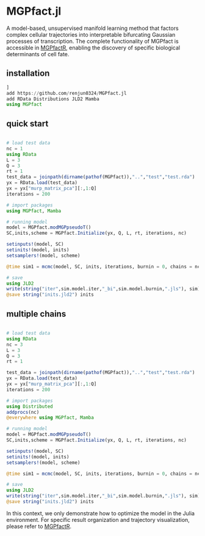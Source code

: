 
<!-- <br><img src="test/logo.png" align="right" width="300"/> -->
# MGPfact.jl 

A model-based, unsupervised manifold learning method that factors complex cellular trajectories into interpretable bifurcating Gaussian processes of transcription. The complete functionality of MGPfact is accessible in [MGPfactR](https://github.com/renjun0324/MGPfactR), enabling the discovery of specific biological determinants of cell fate.

## installation

```julia
]
add https://github.com/renjun0324/MGPfact.jl
add RData Distributions JLD2 Mamba
using MGPfact
```

## quick start

```julia

# load test data
nc = 1
using RData
L = 3
Q = 3
rt = 1
test_data = joinpath(dirname(pathof(MGPfact)),"..","test","test.rda")
yx = RData.load(test_data)
yx = yx["murp_matrix_pca"][:,1:Q]
iterations = 200

# import packages
using MGPfact, Mamba

# running model
model = MGPfact.modMGPpseudoT()
SC,inits,scheme = MGPfact.Initialize(yx, Q, L, rt, iterations, nc)

setinputs!(model, SC)
setinits!(model, inits)
setsamplers!(model, scheme)

@time sim1 = mcmc(model, SC, inits, iterations, burnin = 0, chains = nc)

# save
using JLD2
write(string("iter",sim.model.iter,"_bi",sim.model.burnin,".jls"), sim)
@save string("inits.jld2") inits


```

## multiple chains

```julia

# load test data
using RData
nc = 3
L = 3
Q = 3
rt = 1

test_data = joinpath(dirname(pathof(MGPfact)),"..","test","test.rda")
yx = RData.load(test_data)
yx = yx["murp_matrix_pca"][:,1:Q]
iterations = 200

# import packages
using Distributed
addprocs(nc)
@everywhere using MGPfact, Mamba

# running model
model = MGPfact.modMGPpseudoT()
SC,inits,scheme = MGPfact.Initialize(yx, Q, L, rt, iterations, nc)

setinputs!(model, SC)
setinits!(model, inits)
setsamplers!(model, scheme)

@time sim1 = mcmc(model, SC, inits, iterations, burnin = 0, chains = nc)

# save
using JLD2
write(string("iter",sim.model.iter,"_bi",sim.model.burnin,".jls"), sim)
@save string("inits.jld2") inits

```

In this context, we only demonstrate how to optimize the model in the Julia environment. For specific result organization and trajectory visualization, please refer to [MGPfactR](https://github.com/renjun0324/MGPfactR).